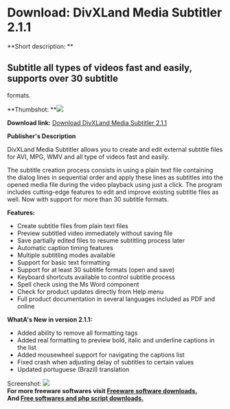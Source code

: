 # Download: DivXLand Media Subtitler 2.1.1

**Short description: **

## Subtitle all types of videos fast and easily, supports over 30 subtitle
formats.

  
**Thumbshot: **![](http://www.freewarefiles.com/screenshot/divxmediasub2_md.jpg)   
  
**Download link:** [Download DivXLand Media Subtitler 2.1.1](http://freesoftwares.boysofts.com/DivXLand-Media-Subtitler_program_15945.html)  
  

**Publisher's Description**  
  

DivXLand Media Subtitler allows you to create and edit external subtitle files
for AVI, MPG, WMV and all type of videos fast and easily.

The subtitle creation process consists in using a plain text file containing
the dialog lines in sequential order and apply these lines as subtitles into
the opened media file during the video playback using just a click. The
program includes cutting-edge features to edit and improve existing subtitle
files as well. Now with support for more than 30 subtitle formats.

**Features:**

  * Create subtitle files from plain text files 
  * Preview subtitled video immediately without saving file 
  * Save partially edited files to resume subtitling process later 
  * Automatic caption timing features 
  * Multiple subtitling modes available 
  * Support for basic text formatting 
  * Support for at least 30 subtitle formats (open and save) 
  * Keyboard shortcuts available to control subtitle process 
  * Spell check using the Ms Word component 
  * Check for product updates directly from Help menu 
  * Full product documentation in several languages included as PDF and online 

**WhatA's New in version 2.1.1:**

  * Added ability to remove all formatting tags 
  * Added real formatting to preview bold, italic and underline captions in the list 
  * Added mousewheel support for navigating the captions list 
  * Fixed crash when adjusting delay of subtitles to certain values 
  * Updated portuguese (Brazil) translation 

  
  
Screenshot: ![](http://www.freewarefiles.com/screenshot/divxmediasub2.jpg)  
**For more freeware softwares visit [Freeware software downloads.](http://freesoftwares.boysofts.com/)**   
**And [Free softwares and php script downloads.](http://www.boysofts.com/)**

